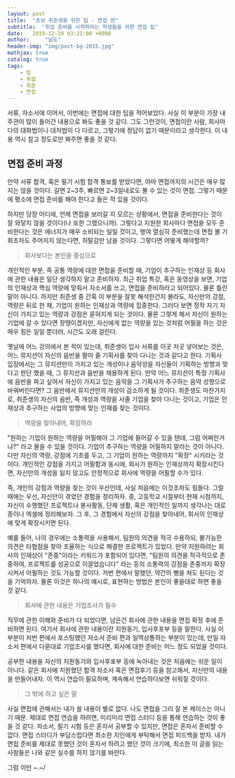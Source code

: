 ```yaml
---
layout: post
title:  "초보 취준생을 위한 팁 - 면접 편"
subtitle:  "취업 준비를 시작하려는 학생들을 위한 면접 팁"
date:   2019-12-29 03:21:00 +0900
author:     "날도"
header-img: "img/post-bg-2015.jpg"
mathjax: true
catalog: true
tags: 
    - 팁
    - 취업
    - 취준
    - 면접
---
```


서류, 자소서에 이어서, 이번에는 면접에 대한 팁을 적어보았다. 사실 이 부분이 가장 내 주관이 많이 들어간 내용으로 봐도 좋을 것 같다. 그도 그런것이, 면접이란 사람, 회사마다의 대화법이나 대처법이 다 다르고, 그렇기에 정답이 없기 때문이라고 생각한다. 이 내용 역시 참고 정도로만 봐주면 좋을 것 같다.

## 면접 준비 과정

만약 서류 합격, 혹은 필기 시험 합격 통보를 받았다면, 아마 면접까지의 시간은 매우 많지는 않을 것이다. 길면 2~3주, 빠르면 2~3일내로도 볼 수 있는 것이 면접. 그렇기 때문에 평소에 면접 준비를 해야 한다고 들은 적 있을 것이다. 

하지만 당장 어디에, 언제 면접을 보러갈 지 모르는 상황에서, 면접을 준비한다는 것이 잘 와닿지 않을 것이다(나 또한 그랬으니까). 그렇다고 지원한 회사마다 면접을 모두 준비한다는 것은 에너지가 매우 소비되는 일일 것이고, 행여 열심히 준비했는데 면접 볼 기회조차도 주어지지 않는다면, 허탈감만 남을 것이다. 그렇다면 어떻게 해야할까?

> 회사보다는 본인을 중심으로

개인적인 부분, 즉 공통 역량에 대한 면접을 준비할 때, 기업이 추구하는 인재상 등 회사에 관한 내용은 일단 생각하지 말고 준비하자. 최근 취업 특강, 혹은 동영상을 보면, 기업의 인재상과 핵심 역량에 맞춰서 자소서를 쓰고, 면접을 준비하라고 되어있다. 물론 틀린 말이 아니다. 하지만 취준생 중 간혹 이 부분을 잘못 해석한건지 몰라도, 자신만의 강점, 역량은 뒤로 한 채, 기업이 원하는 인재상과 역량에 집중한다. 그러다 보면 정작 자기 자신이 가지고 있는 역량과 강점은 묻혀지게 되는 것이다. 물론 그렇게 해서 자신이 원하는 기업에 갈 수 있다면 장땡이겠지만, 자신에게 없는 역량을 있는 것처럼 어필을 하는 것은 매우 힘든 일일 뿐더러, 시간도 오래 걸린다.

 옛날에 어느 강의에서 본 적이 있는데, 취준생이 입사 서류를 이곳 저곳 넣어보는 것은, 어느 뮤지션이 자신의 음반을 팔아 줄 기획사를 찾아 다니는 것과 같다고 한다. 기획사 입장에서는 그 뮤지션만이 가지고 있는 개성이나 음악성을 자신들이 기획하는 방향과 맞다고 판단 했을 때, 그 뮤지션과 음반을 채용하게 된다. 만약 어느 뮤지션이 특정 기획사에 음반을 파고 싶어서 자신이 가지고 있는 음악을 그 기획사가 추구하는 음악 성향으로 바꿔버린다면? 그 음반에서 뮤지션만의 개성이 감소하게 될 것이다. 취준생도 마찬가지로, 취준생의 자신의 음반, 즉 개성과 역량을 사줄 기업을 찾아 다니는 것이고, 기업은 인재상과 추구하는 사업의 방향에 맞는 인재를 찾는 것이다. 

> 역량을 찾아내어, 확장하라

"원하는 기업이 원하는 역량을 어필해야 그 기업에 들어갈 수 있을 텐데, 그럼 어쩌란거냐?" 라고 물을 수 있을 것이다. 기업이 추구하는 역량을 어필하지 말라는 것이 아니다. 다만 자신의 역량, 강점에 기초를 두고, 그 기업이 원하는 역량까지 "확장" 시키라는 것이다. 개인적인 강점을 가지고 어필함과 동시에, 회사가 원하는 인재상까지 확장시킨다면, 자신만의 개성을 잃지 않고도 안정적으로 회사에 역량을 어필할 수가 있다.

즉, 개인의 강점과 역량을 찾는 것이 우선인데, 사실 처음에는 이것조차도 힘들다. 그럴 때에는 우선, 자신만이 겪었던 경험을 정리하자. 중, 고등학교 시절부터 현재 시점까지, 자신이 수행했던 프로젝트나 봉사활동, 단체 생활, 혹은 개인적인 일까지 생각나는 대로 종이나 엑셀에 정리해보자. 그 후, 그 경험에서 자신의 강점을 찾아내어, 회사의 인재상에 맞게 확장시키면 된다.

예를 들어, 나의 경우에는 소통력을 사용해서, 팀원의 의견을 적극 수용하되, 불가능한 의견은 타협점을 찾아 조율하는 식으로 해결한 프로젝트가 있었다. 만약 지원하려는 회사의 인재상이 "존중"이라는 키워드가 포함되어 있다면, "팀원의 의견을 적극적으로 존중하여, 프로젝트를 성공으로 이끌었습니다" 라는 등의 소통력의 강점을 존중까지 확장시켜서 어필하는 것도 가능할 것이다. 저번 편에서 말했던, 약간의 뻥을 쳐도 된다는 것을 기억하자. 물론 이것은 하나의 예시로, 표현하는 방법은 본인이 좋을대로 하면 좋을 것 같다.

> 회사에 관한 내용은 기업조사가 필수

직무에 관한 이해와 준비가 다 되었다면, 남은건 회사에 관한 내용을 면접 확정 후에 준비하면 된다. 여기서 회사에 관한 내용이란 지원동기, 입사후포부 등을 말한다. 사실 이 부분이 저번 편에서 포스팅했던 자소서 준비 편과 일맥상통하는 부분이 있는데, 만일 자소서 편에서 다룬대로 기업조사를 했다면, 회사에 대한 준비는 어느 정도 되었을 것이다. 

공부한 내용을 자신의 지원동기와 입사후포부 등에 녹아내는 것은 처음에는 쉬운 일이 아니다. 같은 회사에 지원했던 합격 자소서 혹은 면접후기 등을 참고해서, 자신만의 내용을 만들어내자. 이 역시 연습이 필요하며, 계속해서 연습하다보면 쉬워질 것이다.

> 그 밖에 하고 싶은 말

사실 면접에 관해서는 내가 쓸 내용이 별로 없다. 나도 면접을 그리 잘 본 케이스는 아니기 때문. 제대로 면접 연습을 하려면, 미리미리 면접 스터디 등을 통해 연습하는 것이 좋을 것 같다. 자소서, 필기 시험 등은 혼자서 공부할 수 있지만, 면접은 혼자서 준비할 수 없다. 면접 스터디가 부담스럽다면 최소한 지인에게 부탁해서 면접 피드백을 받자. 내가 면접 준비를 제대로 못했던 것이 혼자서 하려고 했던 것이 크기에, 최소한 이 글을 읽는 사람들은 나와 같은 실수를 하지 않기를 바란다.

그럼 이만 ~.~/
